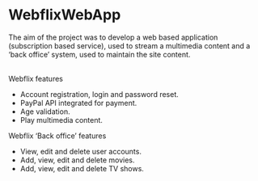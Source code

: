 # WebflixWebApp
The aim of the project was to develop a web based application (subscription based service), used to stream a multimedia content and a ‘back office’ system, used to maintain the site content. 

<br>Webflix features 
-	Account registration, login and password reset.
-	PayPal API integrated for payment.
-	Age validation.
-	Play multimedia content.

Webflix ‘Back office’ features
-	View, edit and delete user accounts.
-	Add, view, edit and delete movies.
-	Add, view, edit and delete TV shows.
